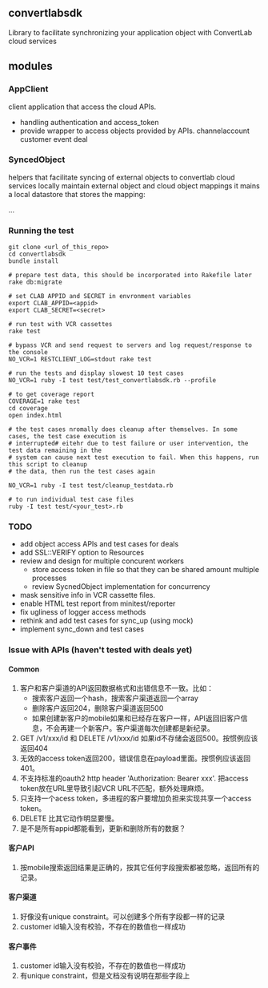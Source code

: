 ## convertlabsdk

Library to facilitate synchronizing your application object with ConvertLab cloud services

## modules

### AppClient
client application that access the cloud APIs.
* handling authentication and access_token
* provide wrapper to access objects provided by APIs. 
	channelaccount
	customer
	event
	deal

### SyncedObject
helpers that facilitate syncing of external objects to convertlab cloud services locally maintain external object and cloud object mappings it mains a local datastore that stores the mapping:

...

### Running the test 

```
git clone <url_of_this_repo>
cd convertlabsdk
bundle install

# prepare test data, this should be incorporated into Rakefile later
rake db:migrate

# set CLAB APPID and SECRET in envronment variables
export CLAB_APPID=<appid>
export CLAB_SECRET=<secret>

# run test with VCR cassettes
rake test

# bypass VCR and send request to servers and log request/response to the console
NO_VCR=1 RESTCLIENT_LOG=stdout rake test 

# run the tests and display slowest 10 test cases
NO_VCR=1 ruby -I test test/test_convertlabsdk.rb --profile

# to get coverage report
COVERAGE=1 rake test
cd coverage
open index.html

# the test cases nromally does cleanup after themselves. In some cases, the test case execution is 
# interrupted# eitehr due to test failure or user intervention, the test data remaining in the 
# system can cause next test execution to fail. When this happens, run this script to cleanup 
# the data, then run the test cases again

NO_VCR=1 ruby -I test test/cleanup_testdata.rb

# to run individual test case files
ruby -I test test/<your_test>.rb 

```


### TODO
* add object access APIs and test cases for deals
* add SSL::VERIFY option to Resources
* review and design for multiple concurent workers
	* store access token in file so that they can be shared amount multiple processes
	* review SycnedObject implementation for concurrency
* mask sensitive info in VCR cassette files.
* enable HTML test report from minitest/reporter
* fix ugliness of logger access methods 
* rethink and add test cases for sync_up (using mock)
* implement sync_down and test cases


### Issue with APIs (haven't tested with deals yet)

#### Common
1. 客户和客户渠道的API返回数据格式和出错信息不一致。比如：
    * 搜索客户返回一个hash，搜索客户渠道返回一个array
    * 删除客户返回204，删除客户渠道返回500
    * 如果创建新客户的mobile如果和已经存在客户一样，API返回旧客户信息，不会再建一个新客户。客户渠道每次创建都是新纪录。
2. GET /v1/xxx/id 和 DELETE /v1/xxx/id 如果id不存储会返回500。按惯例应该返回404
3. 无效的access token返回200，错误信息在payload里面。按惯例应该返回401。
4. 不支持标准的oauth2 http header 'Authorization: Bearer xxx'. 把access token放在URL里导致引起VCR URL不匹配，额外处理麻烦。
5. 只支持一个acess token，多进程的客户要增加负担来实现共享一个access token。
6. DELETE 比其它动作明显要慢。
7. 是不是所有appid都能看到，更新和删除所有的数据？

#### 客户API
1. 按mobile搜索返回结果是正确的，按其它任何字段搜索都被忽略，返回所有的记录。

#### 客户渠道
1. 好像没有unique constraint。可以创建多个所有字段都一样的记录
2. customer id输入没有校验，不存在的数值也一样成功

#### 客户事件
1. customer id输入没有校验，不存在的数值也一样成功
2. 有unique constraint，但是文档没有说明在那些字段上


